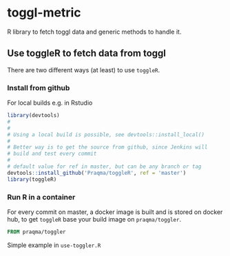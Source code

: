 # toggl-metric
R library to fetch toggl data and generic methods to handle it.

## Use toggleR to fetch data from toggl

There are two different ways (at least) to use `toggleR`.

### Install from github

For local builds e.g. in Rstudio

```R
library(devtools)
#
#
# Using a local build is possible, see devtools::install_local()
#
# Better way is to get the source from github, since Jenkins will
# build and test every commit
#
# default value for ref in master, but can be any branch or tag
devtools::install_github('Praqma/toggleR', ref = 'master')
library(toggleR)
```

### Run R in a container

For every commit on master, a docker image is built and is stored on docker hub, to get `toggleR` base your build image on `praqma/toggler`.

```Dockerfile
FROM praqma/toggler
````

Simple example in `use-toggler.R`


